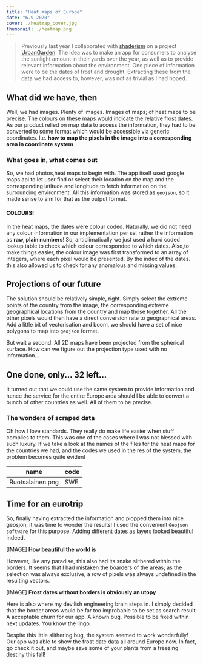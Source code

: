 ```yaml
---
title: "Heat maps of Europe"
date: "6.9.2020"
cover: ./heatmap_cover.jpg
thumbnail: ./heatmap.png
---
```



>Previously last year I collaborated with [shaderism](www.shaderism.com) on a project [UrbanGarden](www.urbangarden.com). The idea was to make an app for consumers to analyse the sunlight amount in their yards over the year,  as well as to provide relevant information about the environment. One piece of information were to be the dates of frost and drought. Extracting these from the data we had access to, however, was not as trivial as I had hoped.


## What did we have, then
Well, we had images. Plenty of images.
Images of maps; of heat maps to be precise. The colours on these maps would indicate the relative frost dates. As our product relied on map data to access the information, they had to be converted to some format which would be accessible via generic coordinates. I.e. __how to map the pixels in the image into a corresponding area in coordinate system__

### What goes in, what comes out
So, we had photos,heat maps to begin with. The app itself used google maps api to let user find or select their location on the map and the corresponding latitude and longitude to fetch information on the surrounding environment. All this information was stored as `geojson`,  so it made sense to aim for that as the output format.

#### COLOURS!
In the heat maps, the dates were colour coded. Naturally, we did not need any colour information in our implementation per se, rather the information as **raw, plain numbers**! So, anticlimatically we just used a hard coded lookup table to check which colour corresponded to which dates. Also,to make things easier, the colour image was first transformed to an array of integers, where each pixel would be presented. By the index of the dates. this also allowed us to check for any anomalous and missing values.



## Projections of our future
The solution should be relatively simple, right. Simply select the extreme points of the country from the image, the corresponding extreme geographical locations from the country and map those together. All the other pixels would then have a direct conversion rate to geographical areas. Add a little bit of vectorisation and boom, we should have a set of nice polygons to map into `geojson` format.

But wait a second. All 2D maps have been projected from the spherical surface. How can we figure out the projection type used with no information...




## One done, only... 32 left...
It turned out that we could use the same system to provide information and hence the service,for the entire Europe area should I be able to convert a bunch of other countries as well. All of them to be precise.

### The wonders of scraped data
Oh how I love standards. They really do make life easier when stuff complies to them. This was one of the cases where I was not blessed with such luxury. If we take a look at the names of the files for the heat maps for the countries we had, and the codes we used in the res of the system, the problem becomes quite evident

name | code 
--- | ---
Ruotsalainen.png | SWE


## Time for an eurotrip
So, finally having extracted the information and plopped them into nice geosjon, it was time to wonder the results! I used the convenient `Geojson software` for this purpose. Adding different dates as layers looked beautiful indeed.

[IMAGE]
**How beautiful the world is**

However, like any paradise, this also had its snake slithered within the borders. It seems that I had mistaken the boarders of the areas; as the selection was always exclusive, a row of pixels was always undefined in the resulting vectors.

[IMAGE]
**Frost dates without borders is obviously an utopy**

Here is also where my devilish engineering brain steps in. I simply decided that the border areas would be far too improbable to be set as search result. A acceptable churn for our app. A known bug. Possible to be fixed within next updates. You know the lingo.

Despite this little slithering bug, the system seemed to work wonderfully! Our app was able to show the frost date data all around Europe now. In fact, go check it out, and maybe save some of your plants from a freezing destiny this fall!


